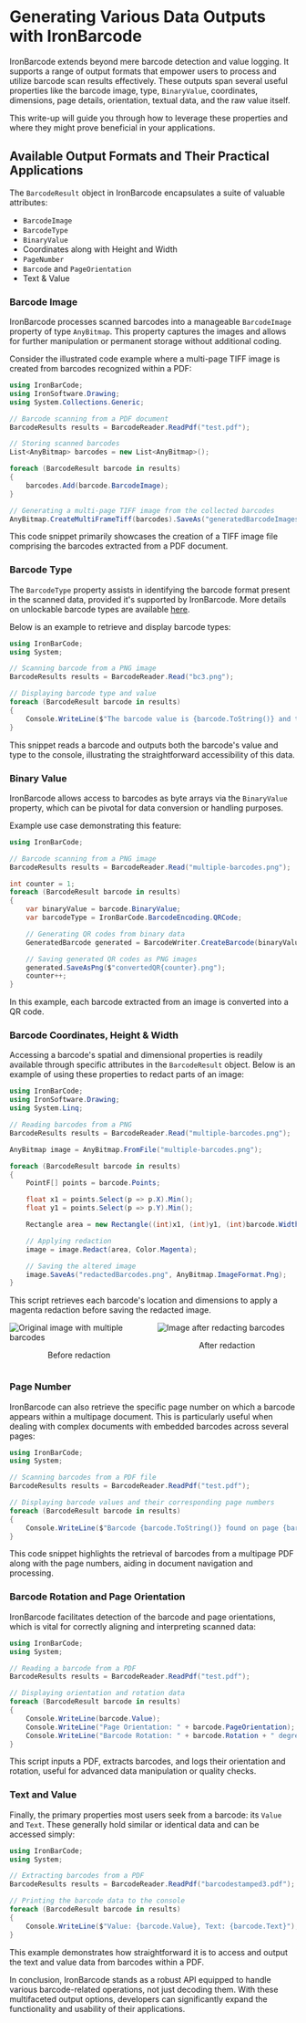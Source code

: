 # Generating Various Data Outputs with IronBarcode

IronBarcode extends beyond mere barcode detection and value logging. It supports a range of output formats that empower users to process and utilize barcode scan results effectively. These outputs span several useful properties like the barcode image, type, `BinaryValue`, coordinates, dimensions, page details, orientation, textual data, and the raw value itself.

This write-up will guide you through how to leverage these properties and where they might prove beneficial in your applications.

## Available Output Formats and Their Practical Applications

The `BarcodeResult` object in IronBarcode encapsulates a suite of valuable attributes:

- `BarcodeImage`
- `BarcodeType`
- `BinaryValue`
- Coordinates along with Height and Width
- `PageNumber`
- `Barcode` and `PageOrientation`
- Text & Value

### Barcode Image

IronBarcode processes scanned barcodes into a manageable `BarcodeImage` property of type `AnyBitmap`. This property captures the images and allows for further manipulation or permanent storage without additional coding.

Consider the illustrated code example where a multi-page TIFF image is created from barcodes recognized within a PDF:

```cs
using IronBarCode;
using IronSoftware.Drawing;
using System.Collections.Generic;

// Barcode scanning from a PDF document
BarcodeResults results = BarcodeReader.ReadPdf("test.pdf");

// Storing scanned barcodes
List<AnyBitmap> barcodes = new List<AnyBitmap>();

foreach (BarcodeResult barcode in results)
{
    barcodes.Add(barcode.BarcodeImage);
}

// Generating a multi-page TIFF image from the collected barcodes
AnyBitmap.CreateMultiFrameTiff(barcodes).SaveAs("generatedBarcodeImages.tif");
```

This code snippet primarily showcases the creation of a TIFF image file comprising the barcodes extracted from a PDF document.

### Barcode Type

The `BarcodeType` property assists in identifying the barcode format present in the scanned data, provided it's supported by IronBarcode. More details on unlockable barcode types are available [here](https://ironsoftware.com/csharp/barcode/how-to/read-barcodes-from-images/#expectbarcodetypes).

Below is an example to retrieve and display barcode types:

```cs
using IronBarCode;
using System;

// Scanning barcode from a PNG image
BarcodeResults results = BarcodeReader.Read("bc3.png");

// Displaying barcode type and value
foreach (BarcodeResult barcode in results)
{
    Console.WriteLine($"The barcode value is {barcode.ToString()} and the type is {barcode.BarcodeType}");
}
```

This snippet reads a barcode and outputs both the barcode's value and type to the console, illustrating the straightforward accessibility of this data.

### Binary Value

IronBarcode allows access to barcodes as byte arrays via the `BinaryValue` property, which can be pivotal for data conversion or handling purposes.

Example use case demonstrating this feature:

```cs
using IronBarCode;

// Barcode scanning from a PNG image
BarcodeResults results = BarcodeReader.Read("multiple-barcodes.png");

int counter = 1;
foreach (BarcodeResult barcode in results)
{
    var binaryValue = barcode.BinaryValue;
    var barcodeType = IronBarCode.BarcodeEncoding.QRCode;

    // Generating QR codes from binary data
    GeneratedBarcode generated = BarcodeWriter.CreateBarcode(binaryValue, barcodeType);

    // Saving generated QR codes as PNG images
    generated.SaveAsPng($"convertedQR{counter}.png");
    counter++;
}
```

In this example, each barcode extracted from an image is converted into a QR code.

### Barcode Coordinates, Height & Width

Accessing a barcode's spatial and dimensional properties is readily available through specific attributes in the `BarcodeResult` object. Below is an example of using these properties to redact parts of an image:

```cs
using IronBarCode;
using IronSoftware.Drawing;
using System.Linq;

// Reading barcodes from a PNG
BarcodeResults results = BarcodeReader.Read("multiple-barcodes.png");

AnyBitmap image = AnyBitmap.FromFile("multiple-barcodes.png");

foreach (BarcodeResult barcode in results)
{
    PointF[] points = barcode.Points;

    float x1 = points.Select(p => p.X).Min();
    float y1 = points.Select(p => p.Y).Min();

    Rectangle area = new Rectangle((int)x1, (int)y1, (int)barcode.Width!, (int)barcode.Height!);

    // Applying redaction
    image = image.Redact(area, Color.Magenta);

    // Saving the altered image
    image.SaveAs("redactedBarcodes.png", AnyBitmap.ImageFormat.Png);
}
```

This script retrieves each barcode's location and dimensions to apply a magenta redaction before saving the redacted image.

<div style="display: flex; gap: 1rem;">

<div style="flex: 1;">
    <img src="https://ironsoftware.com/static-assets/barcode/how-to/output-data-formats/multiple-barcodes.png" alt="Original image with multiple barcodes" />
    <p style="text-align: center;">Before redaction</p>
</div>

<div style="flex: 1;">
    <img src="https://ironsoftware.com/static-assets/barcode/how-to/output-data-formats/redacted.png" alt="Image after redacting barcodes" />
    <p style="text-align: center;">After redaction</p>
</div>

</div>

### Page Number

IronBarcode can also retrieve the specific page number on which a barcode appears within a multipage document. This is particularly useful when dealing with complex documents with embedded barcodes across several pages:

```cs
using IronBarCode;
using System;

// Scanning barcodes from a PDF file
BarcodeResults results = BarcodeReader.ReadPdf("test.pdf");

// Displaying barcode values and their corresponding page numbers
foreach (BarcodeResult barcode in results)
{
    Console.WriteLine($"Barcode {barcode.ToString()} found on page {barcode.PageNumber}");
}
```

This code snippet highlights the retrieval of barcodes from a multipage PDF along with the page numbers, aiding in document navigation and processing.

### Barcode Rotation and Page Orientation

IronBarcode facilitates detection of the barcode and page orientations, which is vital for correctly aligning and interpreting scanned data:

```cs
using IronBarCode;
using System;

// Reading a barcode from a PDF
BarcodeResults results = BarcodeReader.ReadPdf("test.pdf");

// Displaying orientation and rotation data
foreach (BarcodeResult barcode in results)
{
    Console.WriteLine(barcode.Value);
    Console.WriteLine("Page Orientation: " + barcode.PageOrientation);
    Console.WriteLine("Barcode Rotation: " + barcode.Rotation + " degrees");
}
```

This script inputs a PDF, extracts barcodes, and logs their orientation and rotation, useful for advanced data manipulation or quality checks.

### Text and Value

Finally, the primary properties most users seek from a barcode: its `Value` and `Text`. These generally hold similar or identical data and can be accessed simply:

```cs
using IronBarCode;
using System;

// Extracting barcodes from a PDF
BarcodeResults results = BarcodeReader.ReadPdf("barcodestamped3.pdf");

// Printing the barcode data to the console
foreach (BarcodeResult barcode in results)
{
    Console.WriteLine($"Value: {barcode.Value}, Text: {barcode.Text}");
}
```

This example demonstrates how straightforward it is to access and output the text and value data from barcodes within a PDF.

In conclusion, IronBarcode stands as a robust API equipped to handle various barcode-related operations, not just decoding them. With these multifaceted output options, developers can significantly expand the functionality and usability of their applications.